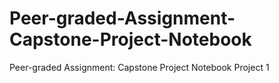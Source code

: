# Peer-graded-Assignment-Capstone-Project-Notebook
Peer-graded Assignment: Capstone Project Notebook Project 1
